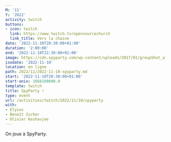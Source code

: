 ```yaml
---
M: '11'
Y: '2022'
activity: twitch
buttons:
- icon: twitch
  link: https://www.twitch.tv/opensourcechurch
  link_title: Vers la chaine
date: '2022-11-10T20:30:00+01:00'
duration: '2:00:00'
end: '2022-11-10T22:30:00+01:00'
image: https://cdn.spyparty.com/wp-content/uploads/2017/01/groupShot_all05.jpg
isodate: '2022-11-10'
location: en ligne
path: 2022/11/2022-11-10-spyparty.md
start: '2022-11-10T20:30:00+01:00'
start-unix: 1668108600.0
template: twitch
title: SpyParty !
type: event
url: /activities/twitch/2022/11/10/spyparty
with:
- Elyius
- Benoît Ischer
- Olivier Keshavjee
---
```

On joue à SpyParty.